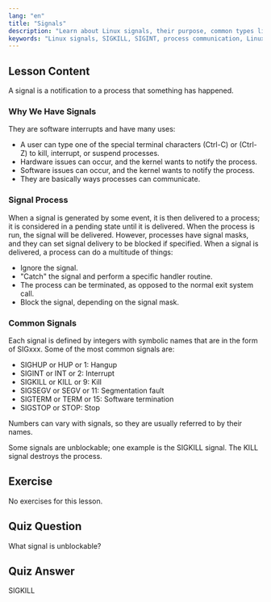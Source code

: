 ```yaml
---
lang: "en"
title: "Signals"
description: "Learn about Linux signals, their purpose, common types like SIGINT & SIGKILL, and how processes handle them. Understand signal basics for better Linux control."
keywords: "Linux signals, SIGKILL, SIGINT, process communication, Linux tutorial, beginner Linux, Linux guide"
---
```


## Lesson Content

A signal is a notification to a process that something has happened.

### Why We Have Signals

They are software interrupts and have many uses:

- A user can type one of the special terminal characters (Ctrl-C) or (Ctrl-Z) to kill, interrupt, or suspend processes.
- Hardware issues can occur, and the kernel wants to notify the process.
- Software issues can occur, and the kernel wants to notify the process.
- They are basically ways processes can communicate.

### Signal Process

When a signal is generated by some event, it is then delivered to a process; it is considered in a pending state until it is delivered. When the process is run, the signal will be delivered. However, processes have signal masks, and they can set signal delivery to be blocked if specified. When a signal is delivered, a process can do a multitude of things:

- Ignore the signal.
- "Catch" the signal and perform a specific handler routine.
- The process can be terminated, as opposed to the normal exit system call.
- Block the signal, depending on the signal mask.

### Common Signals

Each signal is defined by integers with symbolic names that are in the form of SIGxxx. Some of the most common signals are:

- SIGHUP or HUP or 1: Hangup
- SIGINT or INT or 2: Interrupt
- SIGKILL or KILL or 9: Kill
- SIGSEGV or SEGV or 11: Segmentation fault
- SIGTERM or TERM or 15: Software termination
- SIGSTOP or STOP: Stop

Numbers can vary with signals, so they are usually referred to by their names.

Some signals are unblockable; one example is the SIGKILL signal. The KILL signal destroys the process.

## Exercise

No exercises for this lesson.

## Quiz Question

What signal is unblockable?

## Quiz Answer

SIGKILL
